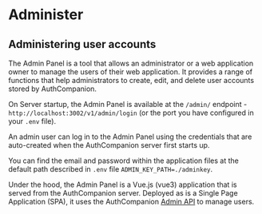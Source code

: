 # Administer

## Administering user accounts

The Admin Panel is a tool that allows an administrator or a web application owner to manage the users of their web application. It provides a range of functions that help administrators to create, edit, and delete user accounts stored by AuthCompanion.

On Server startup, the Admin Panel is available at the `/admin/` endpoint - `http://localhost:3002/v1/admin/login` (or the port you have configured in your `.env` file).

An admin user can log in to the Admin Panel using the credentials that are auto-created when the AuthCompanion server first starts up.

You can find the email and password within the application files at the default path described in `.env` file `ADMIN_KEY_PATH=./adminkey`.

Under the hood, the Admin Panel is a Vue.js (vue3) application that is served from the AuthCompanion server. Deployed as is a Single Page Application (SPA), it uses the AuthCompanion [Admin API](/reference/adminapi.md) to manage users.
